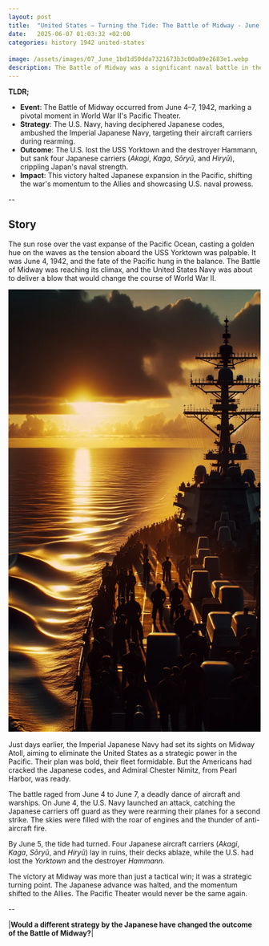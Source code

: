 ```yaml
---
layout: post
title:  "United States – Turning the Tide: The Battle of Midway - June 4–7, 1942"
date:   2025-06-07 01:03:32 +02:00
categories: history 1942 united-states

image: /assets/images/07_June_1bd1d50dda7321673b3c00a89e2683e1.webp
description: The Battle of Midway was a significant naval battle in the Pacific Theater of World War II that took place from June 4 to June 7, 1942. It marked a turning point in the war, with the United States Navy decisively defeating an attacking fleet of the Imperial Japanese Navy.
---
```


**TLDR;**
- **Event**: The Battle of Midway occurred from June 4–7, 1942, marking a pivotal moment in World War II's Pacific Theater.
- **Strategy**: The U.S. Navy, having deciphered Japanese codes, ambushed the Imperial Japanese Navy, targeting their aircraft carriers during rearming.
- **Outcome**: The U.S. lost the USS Yorktown and the destroyer Hammann, but sank four Japanese carriers (*Akagi*, *Kaga*, *Sōryū*, and *Hiryū*), crippling Japan's naval strength.
- **Impact**: This victory halted Japanese expansion in the Pacific, shifting the war's momentum to the Allies and showcasing U.S. naval prowess.

--


## Story
The sun rose over the vast expanse of the Pacific Ocean, casting a golden hue on the waves as the tension aboard the USS Yorktown was palpable. It was June 4, 1942, and the fate of the Pacific hung in the balance. The Battle of Midway was reaching its climax, and the United States Navy was about to deliver a blow that would change the course of World War II.

![Image](/assets/images/07_June_1bd1d50dda7321673b3c00a89e2683e1.webp)

Just days earlier, the Imperial Japanese Navy had set its sights on Midway Atoll, aiming to eliminate the United States as a strategic power in the Pacific. Their plan was bold, their fleet formidable. But the Americans had cracked the Japanese codes, and Admiral Chester Nimitz, from Pearl Harbor, was ready.

The battle raged from June 4 to June 7, a deadly dance of aircraft and warships. On June 4, the U.S. Navy launched an attack, catching the Japanese carriers off guard as they were rearming their planes for a second strike. The skies were filled with the roar of engines and the thunder of anti-aircraft fire.

By June 5, the tide had turned. Four Japanese aircraft carriers (*Akagi*, *Kaga*, *Sōryū*, and *Hiryū*) lay in ruins, their decks ablaze, while the U.S. had lost the *Yorktown* and the destroyer *Hammann*.

The victory at Midway was more than just a tactical win; it was a strategic turning point. The Japanese advance was halted, and the momentum shifted to the Allies. The Pacific Theater would never be the same again.


--

|**Would a different strategy by the Japanese have changed the outcome of the Battle of Midway?**|

